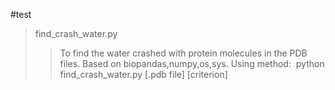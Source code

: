 #test
>find_crash_water.py
>>To find the water crashed with protein molecules in the PDB files.
>>Based on biopandas,numpy,os,sys.
>>Using method:
  python find_crash_water.py [.pdb file] [criterion]
  
